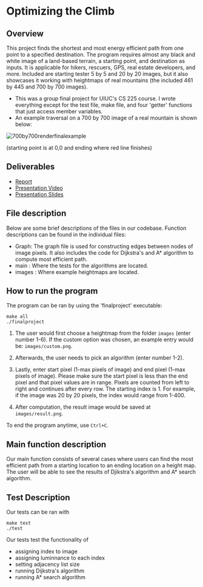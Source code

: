 # Optimizing the Climb

## Overview
This project finds the shortest and most energy efficient path from one point to a specified destination. The program requires almost any black and white image of a land-based terrain, a starting point, and destination as inputs. It is applicable for hikers, rescuers, GPS, real estate developers, and more. Included are starting tester 5 by 5 and 20 by 20 images, but it also showcases it working with heightmaps of real mountains (the included 461 by 445 and 700 by 700 images).

* This was a group final project for UIUC's CS 225 course. I wrote everything except for the test file, make file, and four 'getter' functions that just access member variables.
* An example traversal on a 700 by 700 image of a real mountain is shown below:

![700by700renderfinalexample](https://user-images.githubusercontent.com/105015076/173387504-6fb7fa18-b588-4c72-b308-80e119fbbdc2.png)

(starting point is at 0,0 and ending where red line finishes)

## Deliverables
* [Report](https://docs.google.com/document/d/1k2o9qTrFY8THpSg8V40tUWD97CVE1SHbEtfRH16D10I/edit?usp=sharing)
* [Presentation Video](https://www.youtube.com/watch?v=vRzmfvQZMzo)
* [Presentation Slides](https://docs.google.com/presentation/d/1FTFySXaA5yO_qtD9PHo1kwkYB0B3H1eW/edit?usp=sharing&ouid=102768588260919984611&rtpof=true&sd=true)

## File description
Below are some brief descriptions of the files in our codebase.  Function descriptions can be found in the individual files:
* Graph: The graph file is used for constructing edges between nodes of image pixels. It also includes the code for Dijkstra's and A* algorithm to compute most efficient path.
* main : Where the tests for the algorithms are located.
* images : Where example heightmaps are located.

## How to run the program
The program can be ran by using the 'finalproject' executable:
```
make all
./finalproject
```
1) The user would first choose a heightmap from the folder `images` (enter number 1-6). If the custom option was chosen, an example entry would be: `images/custom.png`.

2) Afterwards, the user needs to pick an algorithm (enter number 1-2). 

3) Lastly, enter start pixel (1-max pixels of image) and end pixel (1-max pixels of image). Please make sure the start pixel is less than the end pixel and that pixel values are in range. Pixels are counted from left to right and continues after every row. The starting index is 1. For example, if the image was 20 by 20 pixels, the index would range from 1-400.
 
4) After computation, the result image would be saved at `images/result.png`.  

To end the program anytime, use `Ctrl+C`.

## Main function description
Our main function consists of several cases where users can find the most efficient path from a starting location to an ending location on a height map.  
The user will be able to see the results of Djikstra's algorithm and A* search algorithm.

## Test Description
Our tests can be ran with
```
make test
./test
```  
Our tests test the functionality of
* assigning index to image
* assigning luminnance to each index
* setting adjacency list size
* running Dijkstra's algorithm
* running A* search algorithm
